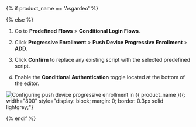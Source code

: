 {% if product_name == 'Asgardeo' %}

{% else %}
1. Go to **Predefined Flows** > **Conditional Login Flows**.

2. Click **Progressive Enrollment** > **Push Device Progressive Enrollment** > **ADD**.

3. Click **Confirm** to replace any existing script with the selected predefined script.

4. Enable the **Conditional Authentication** toggle located at the bottom of the editor.

![Configuring push device progressive enrollment in {{ product_name }}]({{base_path}}/assets/img/guides/passwordless/push/push-progressive-enrollment-config.png){: width="800" style="display: block; margin: 0; border: 0.3px solid lightgrey;"}

{% endif %}